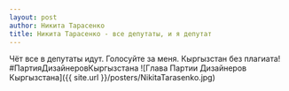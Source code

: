```yaml
---
layout: post
author: Никита Тарасенко
title: Никита Тарасенко - все депутаты, и я депутат
---
```

Чёт все в депутаты идут. Голосуйте за меня. Кыргызстан без плагиата! 
\#ПартияДизайнеровКыргызстана
![Глава Партии Дизайнеров Кыргызстана]({{ site.url }}/posters/NikitaTarasenko.jpg)